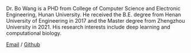 
Dr. Bo Wang is a PHD from College of Computer Science and Electronic Engineering, Hunan University. He received the B.E. degree from Henan University of Engineering in 2017 and the Master degree from Zhengzhou University in 2021. His research interests include deep learning and computational biology.

[Email](mailto:bwang@hnu.edu.cn) / [Github](https://github.com/cs-wangbo) 
